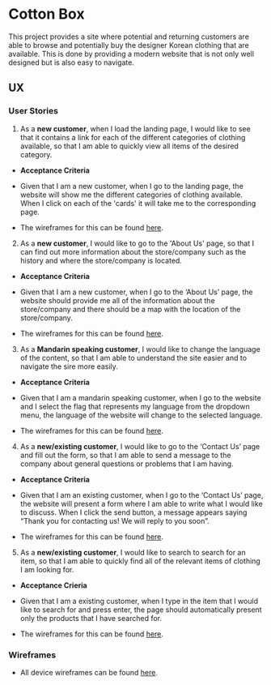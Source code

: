 # Cotton Box

This project provides a site where potential and returning customers are able to browse and potentially buy the designer Korean clothing that are available. This is done by providing a modern website that is not only well designed but is also easy to navigate.

## UX

### User Stories

1. As a **new customer**, when I load the landing page, I would like to see that it contains a link for each of the different categories of clothing available, so that I am able to quickly view all items of the desired category.

- **Acceptance Criteria**

- Given that I am a new customer, when I go to the landing page, the website will show me the different categories of clothing available. When I click on each of the 'cards' it will take me to the corresponding page.

- The wireframes for this can be found [here](https://github.com/RoyMagnussen/CottonBox/blob/master/wireframes/wireframes.pdf).

2. As a **new customer**, I would like to go to the 'About Us' page, so that I can find out more information about the store/company such as the history and where the store/company is located.

- **Acceptance Criteria**

- Given that I am a new customer, when I go to the ‘About Us’ page, the website should provide me all of the information about the store/company and there should be a map with the location of the store/company.

- The wireframes for this can be found [here](https://github.com/RoyMagnussen/CottonBox/blob/master/wireframes/wireframes.pdf).

3. As a **Mandarin speaking customer**, I would like to change the language of the content, so that I am able to understand the site easier and to navigate the sire more easily.

- **Acceptance Criteria**

- Given that I am a mandarin speaking customer, when I go to the website and I select the flag that represents my language from the dropdown menu, the language of the website will change to the selected language.

- The wireframes for this can be found [here](https://github.com/RoyMagnussen/CottonBox/blob/master/wireframes/wireframes.pdf).

4. As a **new/existing customer**, I would like to go to the ‘Contact Us’ page and fill out the form, so that I am able to send a message to the company about general questions or problems that I am having.

- **Acceptance Criteria**

- Given that I am an existing customer, when I go to the ‘Contact Us’ page, the website will present a form where I am able to write what I would like to discuss. When I click the send button, a message appears saying “Thank you for contacting us! We will reply to you soon”.

- The wireframes for this can be found [here](https://github.com/RoyMagnussen/CottonBox/blob/master/wireframes/wireframes.pdf).

5. As a **new/existing customer**, I would like to search to search for an item, so that I am able to quickly find all of the relevant items of clothing I am looking for.

- **Acceptance Crieria**

- Given that I am a existing customer, when I type in the item that I would like to search for and press enter, the page should automatically present only the products that I have searched for.

- The wireframes for this can be found [here](https://github.com/RoyMagnussen/CottonBox/blob/master/wireframes/wireframes.pdf).

### Wireframes

- All device wireframes can be found [here](https://github.com/RoyMagnussen/CottonBox/blob/master/wireframes/wireframes.pdf).
